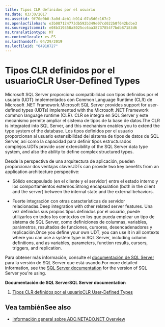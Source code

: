 ```yaml
---
title: Tipos CLR definidos por el usuario
ms.date: 03/30/2017
ms.assetid: 9f70e0b0-3a0d-4eb1-b914-07a5d0c167c2
ms.openlocfilehash: e3b087124773db592b349e07cd022b0f642bdbe3
ms.sourcegitcommit: e08b319358a8025cc6aa38737854f7bdb87183d6
ms.translationtype: MT
ms.contentlocale: es-ES
ms.lasthandoff: 04/29/2019
ms.locfileid: "64910727"
---
```

# <a name="clr-user-defined-types"></a><span data-ttu-id="d31eb-102">Tipos CLR definidos por el usuario</span><span class="sxs-lookup"><span data-stu-id="d31eb-102">CLR User-Defined Types</span></span>
<span data-ttu-id="d31eb-103">Microsoft SQL Server proporciona compatibilidad con tipos definidos por el usuario (UDT) implementados con Common Language Runtime (CLR) de Microsoft .NET Framework.</span><span class="sxs-lookup"><span data-stu-id="d31eb-103">Microsoft SQL Server provides support for user-defined types (UDTs) implemented with the Microsoft .NET Framework common language runtime (CLR).</span></span> <span data-ttu-id="d31eb-104">CLR se integra en SQL Server y este mecanismo permite ampliar el sistema de tipos de la base de datos.</span><span class="sxs-lookup"><span data-stu-id="d31eb-104">The CLR is integrated into SQL Server, and this mechanism enables you to extend the type system of the database.</span></span> <span data-ttu-id="d31eb-105">Los tipos definidos por el usuario proporcionan al usuario extensibilidad del sistema de tipos de datos de SQL Server, así como la capacidad para definir tipos estructurados complejos.</span><span class="sxs-lookup"><span data-stu-id="d31eb-105">UDTs provide user extensibility of the SQL Server data type system, and also the ability to define complex structured types.</span></span>  
  
 <span data-ttu-id="d31eb-106">Desde la perspectiva de una arquitectura de aplicación, pueden proporcionar dos ventajas clave:</span><span class="sxs-lookup"><span data-stu-id="d31eb-106">UDTs can provide two key benefits from an application architecture perspective:</span></span>  
  
- <span data-ttu-id="d31eb-107">Sólido encapsulado (en el cliente y el servidor) entre el estado interno y los comportamientos externos.</span><span class="sxs-lookup"><span data-stu-id="d31eb-107">Strong encapsulation (both in the client and the server) between the internal state and the external behaviors.</span></span>  
  
- <span data-ttu-id="d31eb-108">Fuerte integración con otras características de servidor relacionadas.</span><span class="sxs-lookup"><span data-stu-id="d31eb-108">Deep integration with other related server features.</span></span> <span data-ttu-id="d31eb-109">Una vez definidos sus propios tipos definidos por el usuario, puede utilizarlos en todos los contextos en los que pueda emplear un tipo de sistema de SQL Server, como definiciones de columnas, variables, parámetros, resultados de funciones, cursores, desencadenadores y replicación.</span><span class="sxs-lookup"><span data-stu-id="d31eb-109">Once you define your own UDT, you can use it in all contexts where you can use a system type in SQL Server, including column definitions, and as variables, parameters, function results, cursors, triggers, and replication.</span></span>  
  
 <span data-ttu-id="d31eb-110">Para obtener más información, consulte el [documentación de SQL Server](/sql) para la versión de SQL Server que está usando.</span><span class="sxs-lookup"><span data-stu-id="d31eb-110">For more detailed information, see the [SQL Server documentation](/sql) for the version of SQL Server you're using.</span></span>
  
 <span data-ttu-id="d31eb-111">**Documentación de SQL Server**</span><span class="sxs-lookup"><span data-stu-id="d31eb-111">**SQL Server documentation**</span></span>
  
1. [<span data-ttu-id="d31eb-112">Tipos CLR definidos por el usuario</span><span class="sxs-lookup"><span data-stu-id="d31eb-112">CLR User-Defined Types</span></span>](/sql/relational-databases/clr-integration-database-objects-user-defined-types/clr-user-defined-types)  
  
## <a name="see-also"></a><span data-ttu-id="d31eb-113">Vea también</span><span class="sxs-lookup"><span data-stu-id="d31eb-113">See also</span></span>

- [<span data-ttu-id="d31eb-114">Información general sobre ADO.NET</span><span class="sxs-lookup"><span data-stu-id="d31eb-114">ADO.NET Overview</span></span>](../ado-net-overview.md)
